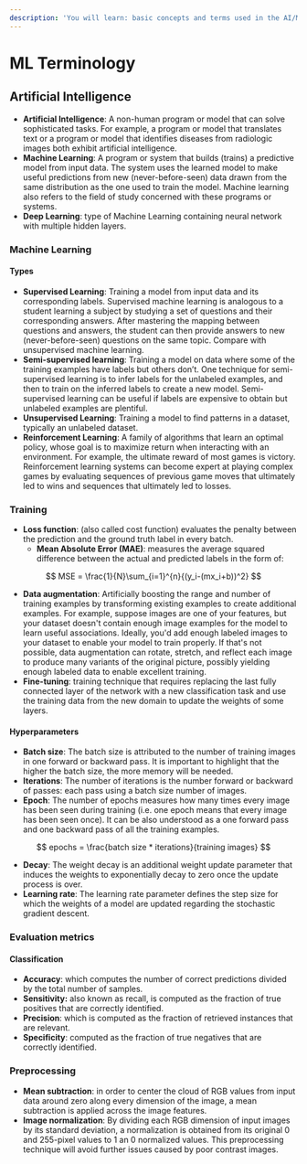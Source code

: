 ```yaml
---
description: 'You will learn: basic concepts and terms used in the AI/ML community.'
---
```


# ML Terminology

## Artificial Intelligence

* **Artificial Intelligence**: A non-human program or model that can solve sophisticated tasks. For example, a program or model that translates text or a program or model that identifies diseases from radiologic images both exhibit artificial intelligence.
* **Machine Learning**: A program or system that builds \(trains\) a predictive model from input data. The system uses the learned model to make useful predictions from new \(never-before-seen\) data drawn from the same distribution as the one used to train the model. Machine learning also refers to the field of study concerned with these programs or systems.
* **Deep Learning**: type of Machine Learning containing neural network with multiple hidden layers.

### Machine Learning

#### Types

* **Supervised Learning**: Training a model from input data and its corresponding labels. Supervised machine learning is analogous to a student learning a subject by studying a set of questions and their corresponding answers. After mastering the mapping between questions and answers, the student can then provide answers to new \(never-before-seen\) questions on the same topic. Compare with unsupervised machine learning.
* **Semi-supervised learning**: Training a model on data where some of the training examples have labels but others don’t. One technique for semi-supervised learning is to infer labels for the unlabeled examples, and then to train on the inferred labels to create a new model. Semi-supervised learning can be useful if labels are expensive to obtain but unlabeled examples are plentiful.
* **Unsupervised Learning**: Training a model to find patterns in a dataset, typically an unlabeled dataset.
* **Reinforcement Learning**: A family of algorithms that learn an optimal policy, whose goal is to maximize return when interacting with an environment. For example, the ultimate reward of most games is victory. Reinforcement learning systems can become expert at playing complex games by evaluating sequences of previous game moves that ultimately led to wins and sequences that ultimately led to losses.

### Training

* **Loss function**: \(also called cost function\) evaluates the penalty between the prediction and the ground truth label in every batch.
  * **Mean Absolute Error \(MAE\)**: measures the average squared difference between the actual and predicted labels in the form of:

$$
MSE = \frac{1}{N}\sum_{i=1}^{n}{(y_i-(mx_i+b))^2}
$$

* **Data augmentation**: Artificially boosting the range and number of training examples by transforming existing examples to create additional examples. For example, suppose images are one of your features, but your dataset doesn't contain enough image examples for the model to learn useful associations. Ideally, you'd add enough labeled images to your dataset to enable your model to train properly. If that's not possible, data augmentation can rotate, stretch, and reflect each image to produce many variants of the original picture, possibly yielding enough labeled data to enable excellent training.
* **Fine-tuning**: training technique that requires replacing the last fully connected layer of the network with a new classification task and use the training data from the new domain to update the weights of some layers.

#### Hyperparameters

* **Batch size**: The batch size is attributed to the number of training images in one forward or backward pass. It is important to highlight that the higher the batch size, the more memory will be needed.
* **Iterations**: The number of iterations is the number forward or backward of passes: each pass using a batch size number of images.
* **Epoch**: The number of epochs measures how many times every image has been seen during training \(i.e. one epoch means that every image has been seen once\). It can be also understood as a one forward pass and one backward pass of all the training examples.

$$
epochs = \frac{batch size * iterations}{training
images}
$$

* **Decay**: The weight decay is an additional weight update parameter that induces the weights to exponentially decay to zero once the update process is over.
* **Learning rate**: The learning rate parameter defines the step size for which the weights of a model are updated regarding the stochastic gradient descent.

### Evaluation metrics

#### Classification

* **Accuracy**: which computes the number of correct predictions divided by the total number of samples.
* **Sensitivity:** also known as recall, is computed as the fraction of true positives that are correctly identified.
* **Precision**: which is computed as the fraction of retrieved instances that are relevant.
* **Specificity**: computed as the fraction of true negatives that are correctly identified.

### Preprocessing

* **Mean subtraction**: in order to center the cloud of RGB values from input data around zero along every dimension of the image, a mean subtraction is applied across the image features.
* **Image normalization**: By dividing each RGB dimension of input images by its standard deviation, a normalization is obtained from its original 0 and 255-pixel values to 1 an 0 normalized values. This preprocessing technique will avoid further issues caused by poor contrast images.

